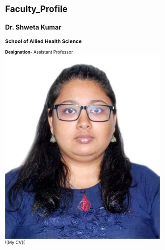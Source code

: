 # Faculty_Profile  
## Dr. Shweta Kumar  
### School of Allied Health Science  
**Designation**- Assistant Professor  
![my picture](https://github.com/Shwetakumar22/personal-information/blob/main/Image/profile%20picture%20and%20signature_1.jpg)
![My CV](
